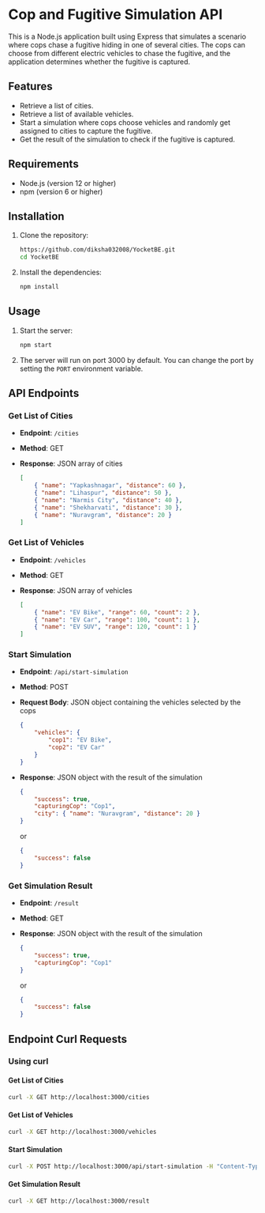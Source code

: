 # Cop and Fugitive Simulation API

This is a Node.js application built using Express that simulates a scenario where cops chase a fugitive hiding in one of several cities. The cops can choose from different electric vehicles to chase the fugitive, and the application determines whether the fugitive is captured.

## Features

- Retrieve a list of cities.
- Retrieve a list of available vehicles.
- Start a simulation where cops choose vehicles and randomly get assigned to cities to capture the fugitive.
- Get the result of the simulation to check if the fugitive is captured.

## Requirements

- Node.js (version 12 or higher)
- npm (version 6 or higher)

## Installation

1. Clone the repository:
    ```bash
    https://github.com/diksha032008/YocketBE.git
    cd YocketBE
    ```

2. Install the dependencies:
    ```bash
    npm install
    ```

## Usage

1. Start the server:
    ```bash
    npm start
    ```

2. The server will run on port 3000 by default. You can change the port by setting the `PORT` environment variable.

## API Endpoints

### Get List of Cities

- **Endpoint**: `/cities`
- **Method**: GET
- **Response**: JSON array of cities

    ```json
    [
        { "name": "Yapkashnagar", "distance": 60 },
        { "name": "Lihaspur", "distance": 50 },
        { "name": "Narmis City", "distance": 40 },
        { "name": "Shekharvati", "distance": 30 },
        { "name": "Nuravgram", "distance": 20 }
    ]
    ```

### Get List of Vehicles

- **Endpoint**: `/vehicles`
- **Method**: GET
- **Response**: JSON array of vehicles

    ```json
    [
        { "name": "EV Bike", "range": 60, "count": 2 },
        { "name": "EV Car", "range": 100, "count": 1 },
        { "name": "EV SUV", "range": 120, "count": 1 }
    ]
    ```

### Start Simulation

- **Endpoint**: `/api/start-simulation`
- **Method**: POST
- **Request Body**: JSON object containing the vehicles selected by the cops

    ```json
    {
        "vehicles": {
            "cop1": "EV Bike",
            "cop2": "EV Car"
        }
    }
    ```

- **Response**: JSON object with the result of the simulation

    ```json
    {
        "success": true,
        "capturingCop": "Cop1",
        "city": { "name": "Nuravgram", "distance": 20 }
    }
    ```

    or

    ```json
    {
        "success": false
    }
    ```

### Get Simulation Result

- **Endpoint**: `/result`
- **Method**: GET
- **Response**: JSON object with the result of the simulation

    ```json
    {
        "success": true,
        "capturingCop": "Cop1"
    }
    ```

    or

    ```json
    {
        "success": false
    }
    ```

## Endpoint Curl Requests

### Using curl

#### Get List of Cities
```bash
curl -X GET http://localhost:3000/cities
```

#### Get List of Vehicles
```bash
curl -X GET http://localhost:3000/vehicles
```

#### Start Simulation
```bash
curl -X POST http://localhost:3000/api/start-simulation -H "Content-Type: application/json" -d '{"vehicles": {"cop1": "EV Bike", "cop2": "EV Car"}}'
```

#### Get Simulation Result
```bash
curl -X GET http://localhost:3000/result
```

